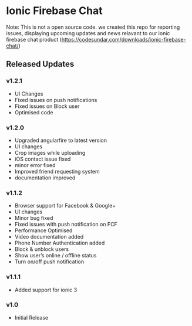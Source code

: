 # Ionic Firebase Chat
Note: This is not a open source code. we created this repo for reporting issues, displaying upcoming updates and news relavant to our ionic firebase chat product (https://codesundar.com/downloads/ionic-firebase-chat/)

## Released Updates

### v1.2.1

- UI Changes
- Fixed issues on push notifications
- Fixed issues on Block user
- Optimised code

### v1.2.0

- Upgraded angularfire to latest version
- UI changes
- Crop images while uploading
- iOS contact issue fixed
- minor error fixed
- Improved friend requesting system
- documentation improved

### v1.1.2

- Browser support for Facebook & Google+
- UI changes
- Minor bug fixed
- Fixed issues with push notification on FCF
- Performance Optimised
- Video documentation added
- Phone Number Authentication added
- Block & unblock users
- Show user’s online / offline status
- Turn on/off push notification

### v1.1.1
- Added support for ionic 3

### v1.0
- Initial Release
